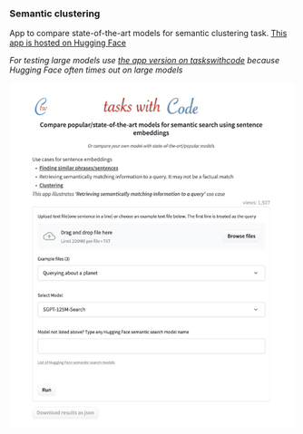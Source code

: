 ### Semantic clustering
App to compare state-of-the-art models for semantic clustering task. [This app is hosted on Hugging Face](https://huggingface.co/spaces/taskswithcode/semantic_search)

_For testing large models use [the app version on taskswithcode](http://taskswithcode.com/semantic_search/) because Hugging Face often times out on large models_

<img src="picture.png" width="600">

